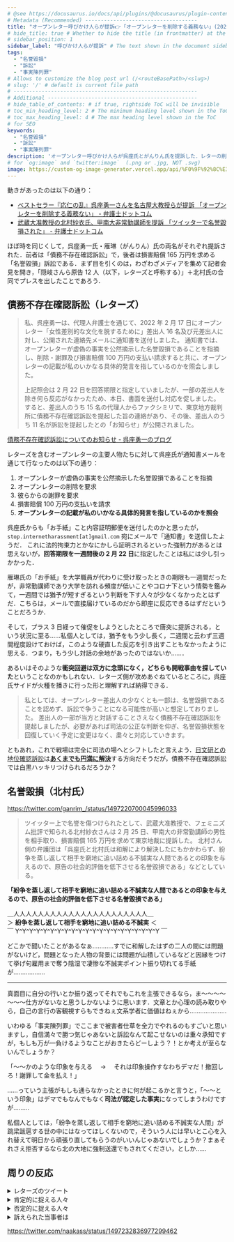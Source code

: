 ```yaml
---
# @see https://docusaurus.io/docs/api/plugins/@docusaurus/plugin-content-docs#markdown-front-matter
# Metadata (Recommended) ------------------------------------
title: "オープンレター呼びかけ人らが提訴👉「オープンレターを削除する義務ない」(2022/02/25)"
# hide_title: true # Whether to hide the title (in frontmatter) at the top of the doc.
# sidebar_position: 1
sidebar_label: "呼びかけ人らが提訴" # The text shown in the document sidebar for this document
tags:
  - "名誉毀損"
  - "訴訟"
  - "事実陳列罪"
# Allows to customize the blog post url (/<routeBasePath>/<slug>)
# slug: '/' # default is current file path
# -----------------------------------------------------------
# Additional ------------------------------------------------
# hide_table_of_contents: # if true, rightside ToC will be invisible
# toc_min_heading_level: 2 # The minimum heading level shown in the ToC
# toc_max_heading_level: 4 # The max heading level shown in the ToC
# for SEO
keywords:
  - "名誉毀損"
  - "訴訟"
  - "事実陳列罪"
description: 'オープンレター呼びかけ人らが呉座氏とがんりん氏を提訴した．レターの削除と謝罪を要求した呉座氏に対するカウンター「オープンレターを削除する義務ない」を放つレターズと「紛争を蒸し返して相手を窮地に追い詰める不誠実な人間であるとの印象を与えるのは名誉毀損」とか事実陳列罪を展開する北村氏の明日はどっちだ！？'
# for `og:image` and `twitter:image`  (.png or .jpg, NOT .svg)
image: https://custom-og-image-generator.vercel.app/api/%F0%9F%92%8C%E3%80%90%E3%82%AA%E3%83%BC%E3%83%97%E3%83%B3%E3%83%AC%E3%82%BF%E3%83%BC%E3%80%91%E5%91%BC%E3%81%B3%E3%81%8B%E3%81%91%E4%BA%BA%E3%81%AE%E6%9C%89%E5%BF%97%E3%82%89%E3%81%8C%E6%8F%90%E8%A8%B4%F0%9F%98%B1%3Cbr%20%2F%3E%F0%9F%98%85%E3%80%8C%E3%82%AA%E3%83%BC%E3%83%97%E3%83%B3%E3%83%AC%E3%82%BF%E3%83%BC%E3%82%92%F0%9F%93%A8%E2%9A%96%3Cbr%20%2F%3E%E5%89%8A%E9%99%A4%E3%81%99%E3%82%8B%E7%BE%A9%E5%8B%99%E3%81%AA%E3%81%84%F0%9F%92%A5%E3%80%8D.png?theme=light&copyright=%23againstc+%2F+Kubokawa+Takara&logo=https%3A%2F%2Fopen-letters.vercel.app%2Fimg%2Flogo.png&avater=https%3A%2F%2Fpbs.twimg.com%2Fprofile_images%2F763543133724352513%2Fr6RlBYDo_400x400.jpg&author=Kiai&aka=%40Ningensei848&site=%23againstc&tags=againstc&tags=open-letter&tags=%E8%A8%B4%E8%A8%9F
---
```


動きがあったのは以下の通り：

- [ベストセラー『応仁の乱』呉座勇一さんを名古屋大教授らが提訴 「オープンレターを削除する義務ない」 - 弁護士ドットコム](https://www.bengo4.com/c_18/n_14163/)
- [武蔵大准教授の北村紗衣氏、甲南大非常勤講師を提訴 「ツイッターで名誉毀損された」 - 弁護士ドットコム](https://www.bengo4.com/c_23/n_14165/)

ほぼ時を同じくして，呉座勇一氏・雁琳（がんりん）氏の両名がそれぞれ提訴された．前者は「債務不存在確認訴訟」で，後者は損害賠償 165 万円を求める「名誉毀損」訴訟である．まず目を引くのは，わざわざメディアを集めて記者会見を開き，「隠岐さんら原告 12 人（以下，レターズと呼称する）」＋北村氏の合同でプレスを出したことであろう．

## 債務不存在確認訴訟（レターズ）

> 私、呉座勇一は、代理人弁護士を通じて、2022 年 2 月 17 日にオープンレター「女性差別的な文化を脱するために」差出人 16 名及び元差出人に対し、公開された連絡先メールに通知書を送付しました。
> 通知書では、オープンレターが虚偽の事実を公然摘示した名誉毀損であることを指摘し、削除・謝罪及び損害賠償 100 万円の支払い請求すると共に、オープンレターの記載が私のいかなる具体的発言を指しているのかを照会しました。
>
> 上記照会は 2 月 22 日を回答期限と指定していましたが、一部の差出人を除き何ら反応がなかったため、本日、書面を送付し対応を促しました。
> すると、差出人のうち 15 名の代理人からファクシミリで、東京地方裁判所に債務不存在確認訴訟を提起した旨の連絡があり、その後、差出人のうち 11 名が訴訟を提起したとの「お知らせ」が公開されました。

[債務不存在確認訴訟についてのお知らせ - 呉座勇一のブログ](https://ygoza.hatenablog.com/entry/2022/02/25/191548)

レターズを含むオープンレターの主要人物たちに対して呉座氏が通知書メールを通じて行なったのは以下の通り：

1. オープンレターが虚偽の事実を公然摘示した名誉毀損であることを指摘
2. オープンレターの削除を要求
3. 彼らからの謝罪を要求
4. 損害賠償 100 万円の支払いを請求
5. **オープンレターの記載が私のいかなる具体的発言を指しているのかを照会**

呉座氏からも「お手紙」こと内容証明郵便を送付したのかと思ったが，`stop.internetharassment[at]gmail.com` 宛にメールで「通知書」を送信したようだ．
これに法的拘束力とかなにかしら証明されるといった強制力があるとは思えないが，**回答期限を一週間後の 2 月 22 日**に指定したことは私には少し引っかかった．

雁琳氏の「お手紙」を大学職員が代わりに受け取ったときの期限も一週間だったが，非常勤講師であり大学を訪れる頻度が低いことやコロナ下という情勢を鑑みて，一週間では猶予が短すぎるという判断を下す人々が少なくなかったとはずだ．こちらは，メールで直接届けているのだから即座に反応できるはずだということだろうか．

そして，プラス 3 日経って催促をしようとしたところで唐突に提訴される，という状況に至る……私個人としては，猶予をもう少し長く，二週間と云わず三週間程度設けておけば，このような硬直した反応を引き出すこともなかったように思える．つまり，もう少し対話の余地があったのではないか……．

あるいはそのような**衝突回避は双方に念頭になく，どちらも開戦事由を探していた**ということなのかもしれない．レターズ側が攻めあぐねているところに，呉座氏サイドが火種を播きに行った形と理解すれば納得できる．

> 私としては、オープンレター差出人の少なくとも一部は、名誉毀損であることを認めず、訴訟で争うことになる可能性が高いと想定しておりました。
> 差出人の一部が当方と対話することさえなく債務不存在確認訴訟を提起しましたが、必要があれば司法の公正な判断を仰ぎ、名誉毀損状態を回復していく予定に変更はなく、粛々と対応していきます。

ともあれ，これで戦場は完全に司法の場へとシフトしたと言えよう．[日文研との地位確認訴訟](https://ygoza.hatenablog.com/entry/2021/11/02/205038)は[**あくまでも円満に解決**](http://shinseikiunion.blog104.fc2.com/blog-date-20220208.html)する方向だそうだが，債務不存在確認訴訟では白黒ハッキリつけられるだろうか？

## 名誉毀損（北村氏）

https://twitter.com/ganrim_/status/1497220700045996033

> ツイッター上で名誉を傷つけられたとして、武蔵大准教授で、フェミニズム批評で知られる北村紗衣さんは 2 月 25 日、甲南大の非常勤講師の男性を相手取り、損害賠償 165 万円を求めて東京地裁に提訴した。
> 北村さん側の弁護団は「呉座氏と北村氏は和解により解決したにもかかわらず、紛争を蒸し返して相手を窮地に追い詰める不誠実な人間であるとの印象を与えるので、原告の社会的評価を低下させる名誉毀損である」などとしている。

**「紛争を蒸し返して相手を窮地に追い詰める不誠実な人間であるとの印象を与えるので、原告の社会的評価を低下させる名誉毀損である」**

＿人人人人人人人人人人人人人人人人人人人人人人＿<br />
＞ **紛争を蒸し返して相手を窮地に追い詰める不誠実** ＜<br />
￣ Y^Y^Y^Y^Y^Y^Y^Y^Y^Y^Y^Y^Y^Y^Y^Y^Y^Y^Y^Y^Y ￣

どこかで聞いたことがあるなぁ…………すでに和解したはずの二人の間には問題がないけど，問題となった人物の背景には問題が山積しているなどと因縁をつけて挙げ句雇用まで奪う陰湿で凄惨な不誠実ポイント振り切れてる手紙が………………

---

真面目に自分の行いとか振り返ってそれでもこれを主張できるなら，ま～～～～～～～仕方がないなと思うしかないように思います．文章とか心理の読み取りやら，自己の言行の客観視すらもできねぇ文系学者に価値はねぇから…………………

いわゆる「事実陳列罪」でここまで被害者仕草を全力でやれるのもすごいと思いますし，自信満々で勝つ気じゃあないと訴訟なんて起こせないのは重々承知ですが，もしも万が一負けるようなことがおきたらどーしよう？！とか考えが至らないんでしょうか？

「～～かのような印象を与える　 → 　それは印象操作すなわちデマだ！撤回しろ！謝罪して金を払え！」

……っていう主張がもしも通らなかったときに何が起こるかと言うと，「～～という印象」はデマでもなんでもなく**司法が認定した事実**になってしまうわけですが………

私個人としては，「紛争を蒸し返して相手を窮地に追い詰める不誠実な人間」が跳梁跋扈する世の中にはなってほしくないので，そういう人には早いとこ心を入れ替えて明日から頑張り直してもらうのがいいんじゃあないでしょうか？まぁそれさえ拒否するなら北の大地に強制送還でもされてください，としか……

## 周りの反応

<details>
<summary>レターズのツイート</summary>

###### [隠岐さや香 名古屋大学大学院教授](https://twitter.com/okisayaka)

https://twitter.com/okisayaka/status/1497125848939261960

<details>
<summary>もっとみる</summary>

https://twitter.com/okisayaka/status/1497148804042457088

https://twitter.com/okisayaka/status/1497207054322520064

</details>

###### [小宮友根 東北学院大学准教授](https://twitter.com/frroots)

<!-- https://twitter.com/frroots/status/1497133999676080131 -->

https://twitter.com/frroots/status/1497204521776599048

###### [小林えみ よはく舎](https://twitter.com/koba_editor)

https://twitter.com/koba_editor/status/1497156137606475776

<!-- https://twitter.com/koba_editor/status/1497189615312138241 -->

<!-- https://twitter.com/koba_editor/status/1497189813513904134 -->

<!-- https://twitter.com/shintak400/status/1497143151957397504 -->

https://twitter.com/koba_editor/status/1497349067747524610

###### [河野真太郎 専修大学教授](https://twitter.com/shintak400)

https://twitter.com/shintak400/status/1497127341079683072

###### [金田淳子 やおい・ボーイズラブ研究家](https://twitter.com/kaneda_junko)

https://twitter.com/kaneda_junko/status/1497136466140401670

https://twitter.com/kaneda_junko/status/1497126836488130567

###### [三木那由他 大阪大学講師](https://twitter.com/nayuta_miki)

https://twitter.com/nayuta_miki/status/1497109611651874816

###### [松尾亜紀子 エトセトラブックス](https://twitter.com/__etcbooks)

https://twitter.com/__etcbooks/status/1497107943145500672

###### [山口智美 モンタナ州立大学准教授](https://twitter.com/yamtom)

https://twitter.com/yamtom/status/1497253944774443009

</details>

<details>
<summary>肯定的に捉える人々</summary>

https://twitter.com/katepanda2/status/1497140444882694148

https://twitter.com/katepanda2/status/1497321440458448898

https://twitter.com/katepanda2/status/1497322553488347137

https://twitter.com/kambara7/status/1497106771965788161

https://twitter.com/kambara7/status/1497131706473922560

https://twitter.com/todateyoshiyuki/status/1497171433524723712

https://twitter.com/nabeteru1Q78/status/1497209123712430081

https://twitter.com/ken_saito_greek/status/1497229142894718984

</details>

<details>
<summary>否定的に捉える人々</summary>

https://twitter.com/tk_takamura/status/1497192553484992512

https://twitter.com/dig_nkt_v2/status/1497149358378471425

https://twitter.com/sorekaradoushit/status/1497211817453834243

https://twitter.com/Kelangdbn/status/1497112706247061504

https://twitter.com/naakass/status/1497232162768437254

https://twitter.com/takashikiso/status/1497349887779692545

https://twitter.com/YusukeTaira/status/1497184095499022339

https://twitter.com/YusukeTaira/status/1497190512779952129

https://twitter.com/YusukeTaira/status/1497212541927182337

https://twitter.com/kamatatylaw/status/1497189734589734917

https://twitter.com/kamatatylaw/status/1497190767785218049

https://twitter.com/kamatatylaw/status/1497194252685643776

https://twitter.com/konoy541/status/1497194991386390532

https://twitter.com/konoy541/status/1497204082892689413

</details>

<details>
<summary>訴えられた当事者は</summary>

https://twitter.com/ganrim_/status/1497222071428194306

https://twitter.com/ganrim_/status/1497234662220914690

https://twitter.com/ganrim_/status/1497201133512970244

https://twitter.com/ganrim_/status/1497191491256852482

</details>

https://twitter.com/naakass/status/1497232836977299462
